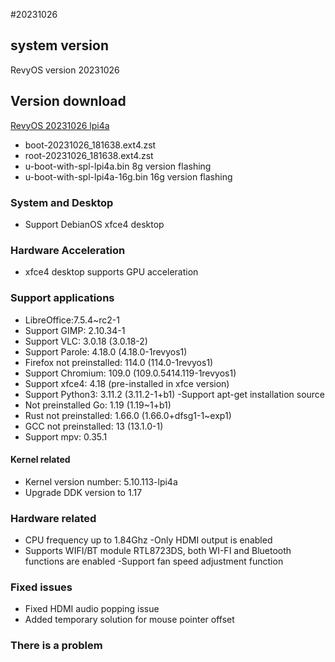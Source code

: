 #20231026

## system version

RevyOS version 20231026

## Version download

[RevyOS 20231026 lpi4a](https://mirror.iscas.ac.cn/revyos/extra/images/lpi4a/20231026/)

- boot-20231026_181638.ext4.zst
- root-20231026_181638.ext4.zst
- u-boot-with-spl-lpi4a.bin 8g version flashing
- u-boot-with-spl-lpi4a-16g.bin 16g version flashing

### System and Desktop

- Support DebianOS xfce4 desktop

### Hardware Acceleration

- xfce4 desktop supports GPU acceleration

### Support applications

- LibreOffice:7.5.4~rc2-1
- Support GIMP: 2.10.34-1
- Support VLC: 3.0.18 (3.0.18-2)
- Support Parole: 4.18.0 (4.18.0-1revyos1)
- Firefox not preinstalled: 114.0 (114.0-1revyos1)
- Support Chromium: 109.0 (109.0.5414.119-1revyos1)
- Support xfce4: 4.18 (pre-installed in xfce version)
- Support Python3: 3.11.2 (3.11.2-1+b1)
-Support apt-get installation source
- Not preinstalled Go: 1.19 (1.19~1+b1)
- Rust not preinstalled: 1.66.0 (1.66.0+dfsg1-1~exp1)
- GCC not preinstalled: 13 (13.1.0-1)
- Support mpv: 0.35.1

#### Kernel related

- Kernel version number: 5.10.113-lpi4a
- Upgrade DDK version to 1.17

### Hardware related

- CPU frequency up to 1.84Ghz
-Only HDMI output is enabled
- Supports WIFI/BT module RTL8723DS, both WI-FI and Bluetooth functions are enabled
-Support fan speed adjustment function

### Fixed issues

- Fixed HDMI audio popping issue
- Added temporary solution for mouse pointer offset

### There is a problem